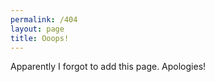 ```yaml
---
permalink: /404
layout: page
title: Ooops!
---
```


Apparently I forgot to add this page. Apologies!
